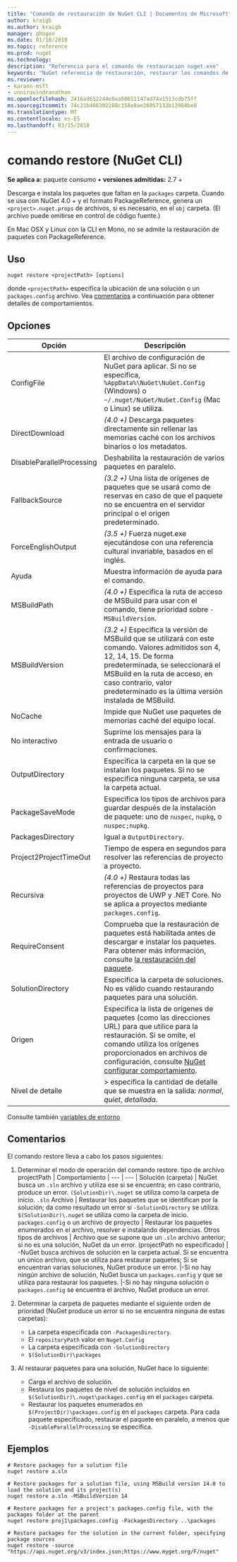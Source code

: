 ```yaml
---
title: "Comando de restauración de NuGet CLI | Documentos de Microsoft"
author: kraigb
ms.author: kraigb
manager: ghogen
ms.date: 01/18/2018
ms.topic: reference
ms.prod: nuget
ms.technology: 
description: "Referencia para el comando de restauración nuget.exe"
keywords: "NuGet referencia de restauración, restaurar los comandos de paquetes"
ms.reviewer:
- karann-msft
- unniravindranathan
ms.openlocfilehash: 2416ad652244e0ea60651147ad74a1513cdb75ff
ms.sourcegitcommit: 74c21b406302288c158e8ae26057132b12960be8
ms.translationtype: MT
ms.contentlocale: es-ES
ms.lasthandoff: 03/15/2018
---
```

# <a name="restore-command-nuget-cli"></a>comando restore (NuGet CLI)

**Se aplica a:** paquete consumo &bullet; **versiones admitidas:** 2.7 +

Descarga e instala los paquetes que faltan en la `packages` carpeta. Cuando se usa con NuGet 4.0 + y el formato PackageReference, genera un `<project>.nuget.props` de archivos, si es necesario, en el `obj` carpeta. (El archivo puede omitirse en control de código fuente.)

En Mac OSX y Linux con la CLI en Mono, no se admite la restauración de paquetes con PackageReference.

## <a name="usage"></a>Uso

```cli
nuget restore <projectPath> [options]
```

donde `<projectPath>` especifica la ubicación de una solución o un `packages.config` archivo. Vea [comentarios](#remarks) a continuación para obtener detalles de comportamientos.

## <a name="options"></a>Opciones

| Opción | Descripción |
| --- | --- |
| ConfigFile | El archivo de configuración de NuGet para aplicar. Si no se especifica, `%AppData%\NuGet\NuGet.Config` (Windows) o `~/.nuget/NuGet/NuGet.Config` (Mac o Linux) se utiliza.|
| DirectDownload | *(4.0 +)*  Descarga paquetes directamente sin rellenar las memorias caché con los archivos binarios o los metadatos. |
| DisableParallelProcessing | Deshabilita la restauración de varios paquetes en paralelo. |
| FallbackSource | *(3.2 +)*  Una lista de orígenes de paquetes que se usará como de reservas en caso de que el paquete no se encuentra en el servidor principal o el origen predeterminado. |
| ForceEnglishOutput | *(3.5 +)*  Fuerza nuget.exe ejecutándose con una referencia cultural invariable, basados en el inglés. |
| Ayuda | Muestra información de ayuda para el comando. |
| MSBuildPath | *(4.0 +)*  Especifica la ruta de acceso de MSBuild para usar con el comando, tiene prioridad sobre `-MSBuildVersion`. |
| MSBuildVersion | *(3.2 +)*  Especifica la versión de MSBuild que se utilizará con este comando. Valores admitidos son 4, 12, 14, 15. De forma predeterminada, se seleccionará el MSBuild en la ruta de acceso, en caso contrario, valor predeterminado es la última versión instalada de MSBuild. |
| NoCache | Impide que NuGet use paquetes de memorias caché del equipo local. |
| No interactivo | Suprime los mensajes para la entrada de usuario o confirmaciones. |
| OutputDirectory | Especifica la carpeta en la que se instalan los paquetes. Si no se especifica ninguna carpeta, se usa la carpeta actual. |
| PackageSaveMode | Especifica los tipos de archivos para guardar después de la instalación de paquete: uno de `nuspec`, `nupkg`, o `nuspec;nupkg`. |
| PackagesDirectory | Igual a `OutputDirectory`. |
| Project2ProjectTimeOut | Tiempo de espera en segundos para resolver las referencias de proyecto a proyecto. |
| Recursiva | *(4.0 +)*  Restaura todas las referencias de proyectos para proyectos de UWP y .NET Core. No se aplica a proyectos mediante `packages.config`. |
| RequireConsent | Comprueba que la restauración de paquetes está habilitada antes de descargar e instalar los paquetes. Para obtener más información, consulte [la restauración del paquete](../consume-packages/package-restore.md). |
| SolutionDirectory | Especifica la carpeta de soluciones. No es válido cuando restaurando paquetes para una solución. |
| Origen | Especifica la lista de orígenes de paquetes (como las direcciones URL) para que utilice para la restauración. Si se omite, el comando utiliza los orígenes proporcionados en archivos de configuración, consulte [NuGet configurar comportamiento](../consume-packages/configuring-nuget-behavior.md). |
| Nivel de detalle |> especifica la cantidad de detalle que se muestra en la salida: *normal*, *quiet*, *detallada*. |

Consulte también [variables de entorno](cli-ref-environment-variables.md)

## <a name="remarks"></a>Comentarios

El comando restore lleva a cabo los pasos siguientes:

1. Determinar el modo de operación del comando restore.
    tipo de archivo projectPath | Comportamiento
    | --- | --- |
    Solución (carpeta) | NuGet busca un `.sln` archivo y utiliza ese si se encuentra; en caso contrario, produce un error. `(SolutionDir)\.nuget` se utiliza como la carpeta de inicio.
    `.sln` Archivo | Restaurar los paquetes que se identifican por la solución; da como resultado un error si `-SolutionDirectory` se utiliza. `$(SolutionDir)\.nuget` se utiliza como la carpeta de inicio.
    `packages.config` o un archivo de proyecto | Restaurar los paquetes enumerados en el archivo, resolver e instalando dependencias.
    Otros tipos de archivos | Archivo que se supone que un `.sln` archivo anterior; si no es una solución, NuGet da un error.
    (projectPath no especificado) | -NuGet busca archivos de solución en la carpeta actual. Si se encuentra un único archivo, que se utiliza para restaurar paquetes; Si se encuentran varias soluciones, NuGet produce un error.
    |-Si no hay ningún archivo de solución, NuGet busca un `packages.config` y que se utiliza para restaurar los paquetes.
    |-Si no hay ninguna solución o `packages.config` se encuentra el archivo, NuGet produce un error.

1. Determinar la carpeta de paquetes mediante el siguiente orden de prioridad (NuGet produce un error si no se encuentra ninguna de estas carpetas):

    - La carpeta especificada con `-PackagesDirectory`.
    - El `repositoryPath` valor en `Nuget.Config`
    - La carpeta especificada con `-SolutionDirectory`
    - `$(SolutionDir)\packages`

1. Al restaurar paquetes para una solución, NuGet hace lo siguiente:
    - Carga el archivo de solución.
    - Restaura los paquetes de nivel de solución incluidos en `$(SolutionDir)\.nuget\packages.config` en el `packages` carpeta.
    - Restaurar los paquetes enumerados en `$(ProjectDir)\packages.config` en el `packages` carpeta. Para cada paquete especificado, restaurar el paquete en paralelo, a menos que `-DisableParallelProcessing` se especifica.

## <a name="examples"></a>Ejemplos

```cli
# Restore packages for a solution file
nuget restore a.sln

# Restore packages for a solution file, using MSBuild version 14.0 to load the solution and its project(s)
nuget restore a.sln -MSBuildVersion 14

# Restore packages for a project's packages.config file, with the packages folder at the parent
nuget restore proj1\packages.config -PackagesDirectory ..\packages

# Restore packages for the solution in the current folder, specifying package sources
nuget restore -source "https://api.nuget.org/v3/index.json;https://www.myget.org/F/nuget"
```
